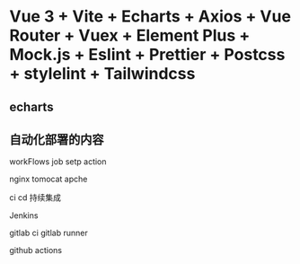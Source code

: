 # Vue 3 + Vite + Echarts + Axios + Vue Router + Vuex + Element Plus + Mock.js + Eslint + Prettier + Postcss + stylelint + Tailwindcss

## echarts 





## 自动化部署的内容  
workFlows
job
setp 
action 

nginx tomocat apche

ci cd 持续集成


Jenkins

gitlab ci
gitlab runner

github actions

